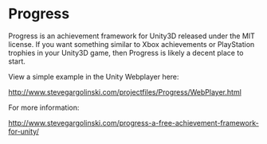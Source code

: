 Progress
========

Progress is an achievement framework for Unity3D released under the MIT license. If you want something similar to Xbox achievements or PlayStation trophies in your Unity3D game, then Progress is likely a decent place to start.

View a simple example in the Unity Webplayer here:

http://www.stevegargolinski.com/projectfiles/Progress/WebPlayer.html

For more information:

http://www.stevegargolinski.com/progress-a-free-achievement-framework-for-unity/
